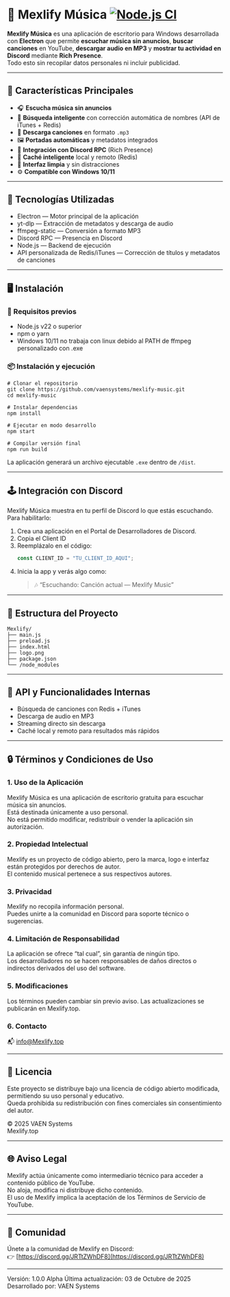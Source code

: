 # 🎵 Mexlify Música [![Node.js CI](https://github.com/vC3sar/Mexlify_Musica/actions/workflows/node.js.yml/badge.svg)](https://github.com/vC3sar/Mexlify_Musica/actions/workflows/node.js.yml)

**Mexlify Música** es una aplicación de escritorio para Windows desarrollada con **Electron** que permite **escuchar música sin anuncios**, **buscar canciones** en YouTube, **descargar audio en MP3** y **mostrar tu actividad en Discord** mediante **Rich Presence**.  
Todo esto sin recopilar datos personales ni incluir publicidad.

---

## 🚀 Características Principales

- 🎧 **Escucha música sin anuncios**
- 🔎 **Búsqueda inteligente** con corrección automática de nombres (API de iTunes + Redis)
- 💾 **Descarga canciones** en formato `.mp3`
- 🖼️ **Portadas automáticas** y metadatos integrados
- 💬 **Integración con Discord RPC** (Rich Presence)
- 🧠 **Caché inteligente** local y remoto (Redis)
- 🧩 **Interfaz limpia** y sin distracciones
- ⚙️ **Compatible con Windows 10/11**

---

## 🧱 Tecnologías Utilizadas

- Electron — Motor principal de la aplicación
- yt-dlp — Extracción de metadatos y descarga de audio
- ffmpeg-static — Conversión a formato MP3
- Discord RPC — Presencia en Discord
- Node.js — Backend de ejecución
- API personalizada de Redis/iTunes — Corrección de títulos y metadatos de canciones

---

## 🖥️ Instalación

### 🔧 Requisitos previos

- Node.js v22 o superior  
- npm o yarn  
- Windows 10/11 no trabaja con linux debido al PATH de ffmpeg personalizado con .exe

### 📦 Instalación y ejecución

```
# Clonar el repositorio
git clone https://github.com/vaensystems/mexlify-music.git
cd mexlify-music

# Instalar dependencias
npm install

# Ejecutar en modo desarrollo
npm start

# Compilar versión final
npm run build
```

La aplicación generará un archivo ejecutable `.exe` dentro de `/dist`.

---

## 🕹️ Integración con Discord

Mexlify Música muestra en tu perfil de Discord lo que estás escuchando.  
Para habilitarlo:

1. Crea una aplicación en el Portal de Desarrolladores de Discord.
2. Copia el Client ID
3. Reemplázalo en el código:
   ```js
   const CLIENT_ID = "TU_CLIENT_ID_AQUI";
   ```
4. Inicia la app y verás algo como:  
   > 🎶 “Escuchando: Canción actual — Mexlify Music”

---

## 📁 Estructura del Proyecto

```
Mexlify/
├── main.js
├── preload.js
├── index.html
├── logo.png
├── package.json
└── /node_modules
```

---

## 🧩 API y Funcionalidades Internas

- Búsqueda de canciones con Redis + iTunes
- Descarga de audio en MP3
- Streaming directo sin descarga
- Caché local y remoto para resultados más rápidos

---

## 🔒 Términos y Condiciones de Uso

### 1. Uso de la Aplicación
Mexlify Música es una aplicación de escritorio gratuita para escuchar música sin anuncios.  
Está destinada únicamente a uso personal.  
No está permitido modificar, redistribuir o vender la aplicación sin autorización.

### 2. Propiedad Intelectual
Mexlify es un proyecto de código abierto, pero la marca, logo e interfaz están protegidos por derechos de autor.  
El contenido musical pertenece a sus respectivos autores.

### 3. Privacidad
Mexlify no recopila información personal.  
Puedes unirte a la comunidad en Discord para soporte técnico o sugerencias.

### 4. Limitación de Responsabilidad
La aplicación se ofrece “tal cual”, sin garantía de ningún tipo.  
Los desarrolladores no se hacen responsables de daños directos o indirectos derivados del uso del software.

### 5. Modificaciones
Los términos pueden cambiar sin previo aviso. Las actualizaciones se publicarán en Mexlify.top.

### 6. Contacto
📬 info@Mexlify.top

---

## 🧾 Licencia

Este proyecto se distribuye bajo una licencia de código abierto modificada, permitiendo su uso personal y educativo.  
Queda prohibida su redistribución con fines comerciales sin consentimiento del autor.

© 2025 VAEN Systems  
Mexlify.top

---

## 🌐 Aviso Legal

Mexlify actúa únicamente como intermediario técnico para acceder a contenido público de YouTube.  
No aloja, modifica ni distribuye dicho contenido.  
El uso de Mexlify implica la aceptación de los Términos de Servicio de YouTube.

---

## 💬 Comunidad

Únete a la comunidad de Mexlify en Discord:  
👉 [https://discord.gg/JRTtZWhDF8](https://discord.gg/JRTtZWhDF8)

---

Versión: 1.0.0 Alpha
Última actualización: 03 de Octubre de 2025  
Desarrollado por: VAEN Systems
